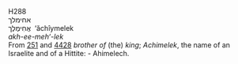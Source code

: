 <body>
  <p>H288<br>  אחימלך  <br> אֲחִימֶלֶך  ‎  ‘ăchı̂ymelek  <br><i>akh-ee-meh‘-lek </i><br>From <a href="h0251.htm">251</a> and <a href="h4428.htm">4428</a>  <i>brother</i> <i>of</i> (the) <i>king</i>; <i>Achimelek</i>, the name of an Israelite and of a Hittite: - Ahimelech.<br></p>
 </body>